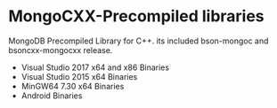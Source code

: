 # MongoCXX-Precompiled libraries
MongoDB Precompiled Library for C++. its included bson-mongoc and bsoncxx-mongocxx release.

<ul>
  <li> Visual Studio 2017 x64 and x86 Binaries</li>
  <li> Visual Studio 2015 x64 Binaries</li>
  <li> MinGW64 7.30 x64 Binaries</li>
  <li> Android Binaries </li>
</ul>
